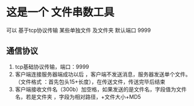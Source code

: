# 这是一个 文件串数工具 

可以 基于tcp协议传输 某些单独文件 及文件夹 默认端口 9999



## 通信协议 ## 

1. tcp基础协议传输，端口：9999
2. 客户端连接服务器端成功以后 ，客户端不发送消息，服务器发送单个文件。（文件格式 ：首先包头15+长度），在传送文件，传送完毕后结束
3. 客户端接收文件名（300b）加空格，如果发送的是文件名，字段值为文件名，若是文件夹 ，字段为相对路径，+文件大小+MD5